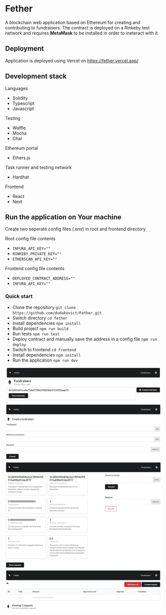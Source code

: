 # Fether

A blockchain web application based on Ethereum for creating and contributing to fundraisers.
The contract is deployed on a Rinkeby test network and requires **MetaMask** to be installed in order to ineteract with it.

## Deployment

Application is deployed using Vercel on https://fether.vercel.app/

## Development stack

Languages

- Solidity
- Typescript
- Javascript

Testing

- Waffle
- Mocha
- Chai

Ethereum portal

- Ethers.js

Task runner and testing network

- Hardhat

Frontend

- React
- Next

## Run the application on Your machine

Create two seperate config files (.env) in root and frontend directory.

Root config file contents

- `INFURA_API_KEY=""`
- `RINKEBY_PRIVATE_KEY=""`
- `ETHERSCAN_API_KEY=""`

Frontend config file contents

- `DEPLOYED_CONTRACT_ADDRESS=""`
- `INFURA_API_KEY=""`

### Quick start

- Clone the repository
  `git clone https://github.com/dudakovict/Fether.git`
- Switch directory
  `cd fether`
- Install dependencies
  `npm install`
- Build project
  `npm run build`
- Run tests
  `npm run test`
- Deploy contract and manually save the address in a config file
  `npm run deploy`
- Switch to frontend
  `cd frontend`
- Install dependencies
  `npm install`
- Run the application
  `npm run dev`

![Index page](https://raw.githubusercontent.com/dudakovict/Fether/main/images/index.jpg)
![Create fundraiser page](https://raw.githubusercontent.com/dudakovict/Fether/main/images/create.jpg)
![Fundraiser page](https://raw.githubusercontent.com/dudakovict/Fether/main/images/fundraiser.jpg)
![Reqeusts page](https://raw.githubusercontent.com/dudakovict/Fether/main/images/requests.jpg)
